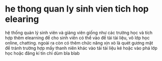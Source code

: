 # he thong quan ly sinh vien tich hop elearing
 hệ thống quản lý sinh viên và giảng viên giống như các trường học và tích hợp thêm elearning để cho sinh viên có thể vào để tải tài liệu, vô lớp học online, chatting. ngoài ra còn có thêm chức năng xịn xò là quét gương mặt để tránh trường hợp mấy thanh niên khác vào tải tài liệu ké hoặc vào phá lớp học hoặc đăng kí tín chỉ dùm bla blab
